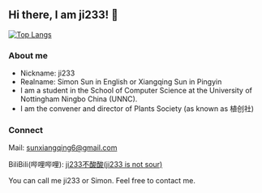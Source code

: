 ## Hi there, I am ji233! 👋

<!--
**ji233-Sun/ji233-Sun** is a ✨ _special_ ✨ repository because its `README.md` (this file) appears on your GitHub profile.

Here are some ideas to get you started:

- 🔭 I’m currently working on ...
- 🌱 I’m currently learning ...
- 👯 I’m looking to collaborate on ...
- 🤔 I’m looking for help with ...
- 💬 Ask me about ...
- 📫 How to reach me: ...
- 😄 Pronouns: ...
- ⚡ Fun fact: ...
-->
[![Top Langs](https://github-readme-stats.vercel.app/api/top-langs/?username=ji233-Sun)](https://github.com/yourusername/github-readme-stats)

### About me
- Nickname: ji233
- Realname: Simon Sun in English or Xiangqing Sun in Pingyin
- I am a student in the School of Computer Science at the University of Nottingham Ningbo China (UNNC).
- I am the convener and director of Plants Society (as known as 植创社)

### Connect
Mail: sunxiangqing6@gmail.com

BiliBili(哔哩哔哩): [ji233不酸酸(ji233 is not sour)](https://space.bilibili.com/3546810693979019)

You can call me ji233 or Simon. Feel free to contact me.
